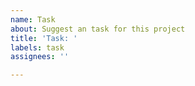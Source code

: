 ```yaml
---
name: Task
about: Suggest an task for this project
title: 'Task: '
labels: task
assignees: ''

---
```



